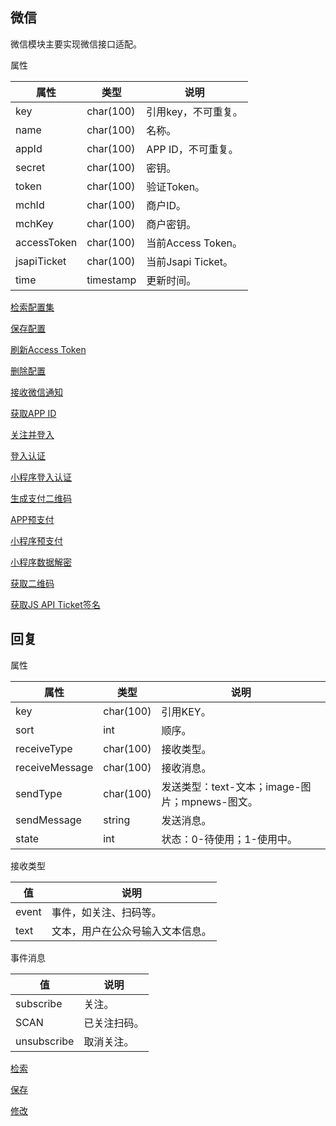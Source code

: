 ## 微信

微信模块主要实现微信接口适配。

属性

|属性|类型|说明|
|---|---|---|
|key|char(100)|引用key，不可重复。|
|name|char(100)|名称。|
|appId|char(100)|APP ID，不可重复。|
|secret|char(100)|密钥。|
|token|char(100)|验证Token。|
|mchId|char(100)|商户ID。|
|mchKey|char(100)|商户密钥。|
|accessToken|char(100)|当前Access Token。|
|jsapiTicket|char(100)|当前Jsapi Ticket。|
|time|timestamp|更新时间。|

[检索配置集](doc/query.md)

[保存配置](doc/save.md)

[刷新Access Token](doc/refresh-access-token.md)

[删除配置](doc/delete.md)

[接收微信通知](doc/wx.+.md)

[获取APP ID](doc/app-id.md)

[关注并登入](doc/subscribe-sign-in.md)

[登入认证](doc/auth.md)

[小程序登入认证](doc/auth-mini.md)

[生成支付二维码](doc/prepay-qr-code.md)

[APP预支付](doc/prepay-app.md)

[小程序预支付](doc/prepay-mini.md)

[小程序数据解密](doc/decrypt-aes-cbc-pkcs7.md)

[获取二维码](doc/wxa-code-unlimit.md)

[获取JS API Ticket签名](doc/jsapi-ticket-signature.md)

## 回复

属性

|属性|类型|说明|
|---|---|---|
|key|char(100)|引用KEY。|
|sort|int|顺序。|
|receiveType|char(100)|接收类型。|
|receiveMessage|char(100)|接收消息。|
|sendType|char(100)|发送类型：text-文本；image-图片；mpnews-图文。|
|sendMessage|string|发送消息。|
|state|int|状态：0-待使用；1-使用中。|

接收类型

|值|说明|
|---|---|
|event|事件，如关注、扫码等。|
|text|文本，用户在公众号输入文本信息。|

事件消息

|值|说明|
|---|---|
|subscribe|关注。|
|SCAN|已关注扫码。|
|unsubscribe|取消关注。|

[检索](doc/reply/query.md)

[保存](doc/reply/save.md)

[修改](doc/reply/delete.md)
